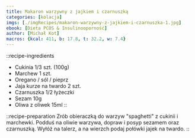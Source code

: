 ```yaml
---
title: Makaron warzywny z jajkiem i czarnuszką
categories: [kolacja]
imgs: [./imgRecipes/makaron-warzywny-z-jajkiem-i-czarnuszka-1.jpg]
ebook: [Dieta PCOS & Insulinooporność]
author: [Michał Kot]
macros: {kcal: 411, b: 17.8, t: 32.2, w: 7.4}
---
```

::recipe-ingredients
- Cukinia 1/3 szt. (100g)
- Marchew 1 szt.
- Oregano / sól / pieprz
- Jaja kurze na twardo 2 szt.
- Czarnuszka 1/2 łyżeczki
- Sezam 10g
- Oliwa z oliwek 15ml
::

::recipe-preparation
Zrób obieraczką do warzyw "spaghetti" z cukinii i marchewki. Podduś na oliwie warzywa, dopraw i posyp sezamem oraz czarnuszką. Wyłóż na talerz, a na wierzch podaj połówki jajek na twardo.
::